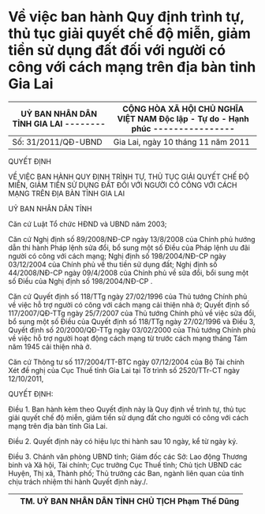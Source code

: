 # Về việc ban hành Quy định trình tự, thủ tục giải quyết chế độ miễn, giảm tiền sử dụng đất đối với người có công với cách mạng trên địa bàn tỉnh Gia Lai

| UỶ BAN NHÂN DÂN TỈNH GIA LAI -------- | CỘNG HÒA XÃ HỘI CHỦ NGHĨA VIỆT NAM Độc lập - Tự do - Hạnh phúc ---------------- |
|---|---|
| Số: 31/2011/QĐ-UBND | Gia Lai, ngày 10 tháng 11 năm 2011 |

QUYẾT ĐỊNH

VỀ VIỆC BAN HÀNH QUY ĐỊNH TRÌNH TỰ, THỦ TỤC GIẢI QUYẾT CHẾ ĐỘ MIỄN, GIẢM TIỀN SỬ DỤNG ĐẤT ĐỐI VỚI NGƯỜI CÓ CÔNG VỚI CÁCH MẠNG TRÊN ĐỊA BÀN TỈNH GIA LAI

UỶ BAN NHÂN DÂN TỈNH

Căn cứ Luật Tổ chức HĐND và UBND năm 2003;

Căn cứ Nghị định số 89/2008/NĐ-CP ngày 13/8/2008 của Chính phủ hướng dẫn thi hành Pháp lệnh sửa đổi, bổ sung một số Điều của Pháp lệnh ưu đãi người có công với cách mạng; Nghị định số 198/2004/NĐ-CP ngày 03/12/2004 của Chính phủ về thu tiền sử dụng đất; Nghị định số 44/2008/NĐ-CP ngày 09/4/2008 của Chính phủ về sửa đổi, bổi sung một số Điều của Nghị định số 198/2004/NĐ-CP .

Căn cứ Quyết định số 118/TTg ngày 27/02/1996 của Thủ tướng Chính phủ về việc hỗ trợ người có công với cách mạng cải thiện nhà ở; Quyết định số 117/2007/QĐ-TTg ngày 25/7/2007 của Thủ tướng Chính phủ về việc sửa đổi, bổ sung một số Điều của Quyết định số 118/TTg ngày 27/02/1996 và Điều 3, Quyết định số 20/2000/QĐ-TTg ngày 03/02/2000 của Thủ tướng Chính phủ về việc hỗ trợ người hoạt động cách mạng từ trước cách mạng tháng Tám năm 1945 cải thiện nhà ở.

Căn cứ Thông tư số 117/2004/TT-BTC ngày 07/12/2004 của Bộ Tài chính Xét đề nghị của Cục Thuế tỉnh Gia Lai tại Tờ trình số 2520/TTr-CT ngày 12/10/2011,

QUYẾT ĐỊNH:

Điều 1. Ban hành kèm theo Quyết định này là Quy định về trình tự, thủ tục giải quyết chế độ miễn, giảm tiền sử dụng đất cho người có công với cách mạng trên địa bàn tỉnh Gia Lai.

Điều 2. Quyết định này có hiệu lực thi hành sau 10 ngày, kể từ ngày ký.

Điều 3. Chánh văn phòng UBND tỉnh; Giám đốc các Sở: Lao động Thương binh và Xã hội, Tài chính; Cục trưởng Cục Thuế tỉnh; Chủ tịch UBND các Huyện, Thị xã, Thành phố; Thủ trưởng các Ban, ngành liên quan của tỉnh chịu trách nhiệm thi hành Quyết định này./.

|  | TM. UỶ BAN NHÂN DÂN TỈNH CHỦ TỊCH Phạm Thế Dũng |
|---|---|